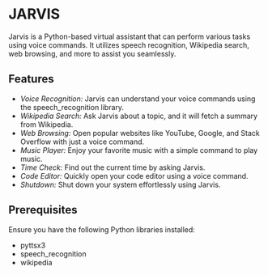 # JARVIS
Jarvis is a Python-based virtual assistant that can perform various tasks using voice commands. It utilizes speech recognition, Wikipedia search, web browsing, and more to assist you seamlessly.

## Features

- *Voice Recognition:* Jarvis can understand your voice commands using the speech_recognition library.
- *Wikipedia Search:* Ask Jarvis about a topic, and it will fetch a summary from Wikipedia.
- *Web Browsing:* Open popular websites like YouTube, Google, and Stack Overflow with just a voice command.
- *Music Player:* Enjoy your favorite music with a simple command to play music.
- *Time Check:* Find out the current time by asking Jarvis.
- *Code Editor:* Quickly open your code editor using a voice command.
- *Shutdown:* Shut down your system effortlessly using Jarvis.

## Prerequisites

Ensure you have the following Python libraries installed:

- pyttsx3
- speech_recognition
- wikipedia
